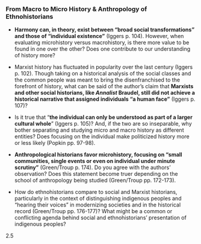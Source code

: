 ### From Macro to Micro History & Anthropology of Ethnohistorians

-	**Harmony can, in theory, exist between “broad social transformations” and those of “individual existence”** (Iggers p. 104). However, when evaluating microhistory versus macrohistory, is there more value to be found in one over the other? Does one contribute to our understanding of history more?

-	Marxist history has fluctuated in popularity over the last century (Iggers p. 102). Though taking on a historical analysis of the social classes and the common people was meant to bring the disenfranchised to the forefront of history, what can be said of the author’s claim that **Marxists and other social historians, like _Annalist_ Braudel, still did not achieve a historical narrative that assigned individuals “a human face”** (Iggers p. 107)?

-	Is it true that “**the individual can only be understood as part of a larger cultural whole**” (Iggers p. 105)? And, if the two are so inseparable, why bother separating and studying micro and macro history as different entities? Does focusing on the individual make politicized history more or less likely (Popkin pp. 97-98).

-	**Anthropological historians favor microhistory, focusing on “small communities, single events or even on individual under minute scrutiny”** (Green/Troup p. 174). Do you agree with the authors’ observation? Does this statement become truer depending on the school of anthropology being studied (Green/Troup pp. 172-173).

-	How do ethnohistorians compare to social and Marxist historians, particularly in the context of distinguishing indigenous peoples and “hearing their voices” in modernizing societies and in the historical record (Green/Troup pp. 176-177)? What might be a common or conflicting agenda behind social and ethnohistorians’ presentation of indigenous peoples?

2.5
